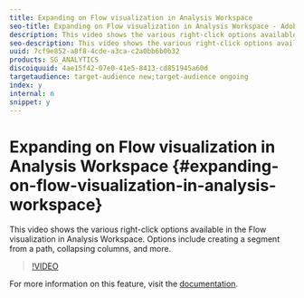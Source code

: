 ```yaml
---
title: Expanding on Flow visualization in Analysis Workspace
seo-title: Expanding on Flow visualization in Analysis Workspace - Adobe Analytics
description: This video shows the various right-click options available in the Flow visualization in Analysis Workspace. Options include creating a segment from a path, collapsing columns, and more.
seo-description: This video shows the various right-click options available in the Flow visualization in Analysis Workspace. Options include creating a segment from a path, collapsing columns, and more. - Adobe Analytics
uuid: 7cf9e852-a8f8-4cde-a3ca-c2a0bb6b0b32
products: SG_ANALYTICS
discoiquuid: 4ae15f42-07e0-41e5-8413-cd851945a60d
targetaudience: target-audience new;target-audience ongoing
index: y
internal: n
snippet: y
---
```


# Expanding on Flow visualization in Analysis Workspace {#expanding-on-flow-visualization-in-analysis-workspace}

This video shows the various right-click options available in the Flow visualization in Analysis Workspace. Options include creating a segment from a path, collapsing columns, and more.

>[!VIDEO](https://video.tv.adobe.com/v/24044/?quality=12)

For more information on this feature, visit the [documentation](https://marketing.adobe.com/resources/help/en_US/analytics/analysis-workspace/flow.html).